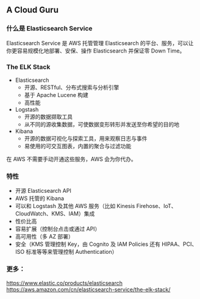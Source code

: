 ## A Cloud Guru
  
### 什么是 Elasticsearch Service
Elasticsearch Service 是 AWS 托管管理 Elasticsearch 的平台、服务，可以让你更容易规模化地部署、安保、操作 Elasticsearch 并保证零 Down Time。  
  
### The ELK Stack
* Elasticsearch
    * 开源、RESTful、分布式搜索与分析引擎
    * 基于 Apache Lucene 构建
    * 高性能
* Logstash
    * 开源的数据撷取工具
    * 从不同的源收集数据，可使数据变形转形并发送至你希望的目的地
* Kibana
    * 开源的数据可视化与探索工具，用来观察日志与事件
    * 易使用的可交互图表，内置的聚合与过滤功能  
  
在 AWS 不需要手动开通这些服务，AWS 会为你代办。  
  
### 特性
* 开源 Elasticsearch API
* AWS 托管的 Kibana
* 可以和 Logstash 及其他 AWS 服务（比如 Kinesis Firehose、IoT、CloudWatch、KMS、IAM）集成
* 性价比高
* 容易扩展（控制台点击或通过 API）
* 高可用性（多 AZ 部署）
* 安全（KMS 管理控制 Key，由 Cognito 及 IAM Policies 还有 HIPAA、PCI、ISO 标准等等来管理控制 Authentication）  
  
### 更多：  
https://www.elastic.co/products/elasticsearch  
https://aws.amazon.com/cn/elasticsearch-service/the-elk-stack/  
